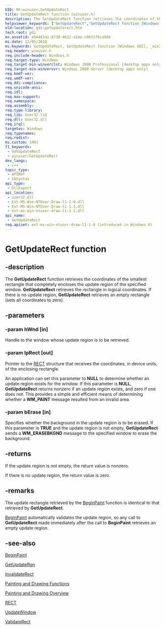 ```yaml
---
UID: NF:winuser.GetUpdateRect
title: GetUpdateRect function (winuser.h)
description: The GetUpdateRect function retrieves the coordinates of the smallest rectangle that completely encloses the update region of the specified window.
helpviewer_keywords: ["GetUpdateRect","GetUpdateRect function [Windows GDI]","_win32_GetUpdateRect","gdi.getupdaterect","winuser/GetUpdateRect"]
old-location: gdi\getupdaterect.htm
tech.root: gdi
ms.assetid: e54483a1-8738-4b22-a24e-c0b31f6ca9d6
ms.date: 12/05/2018
ms.keywords: GetUpdateRect, GetUpdateRect function [Windows GDI], _win32_GetUpdateRect, gdi.getupdaterect, winuser/GetUpdateRect
req.header: winuser.h
req.include-header: Windows.h
req.target-type: Windows
req.target-min-winverclnt: Windows 2000 Professional [desktop apps only]
req.target-min-winversvr: Windows 2000 Server [desktop apps only]
req.kmdf-ver: 
req.umdf-ver: 
req.ddi-compliance: 
req.unicode-ansi: 
req.idl: 
req.max-support: 
req.namespace: 
req.assembly: 
req.type-library: 
req.lib: User32.lib
req.dll: User32.dll
req.irql: 
targetos: Windows
req.typenames: 
req.redist: 
ms.custom: 19H1
f1_keywords:
 - GetUpdateRect
 - winuser/GetUpdateRect
dev_langs:
 - c++
topic_type:
 - APIRef
 - kbSyntax
api_type:
 - DllExport
api_location:
 - user32.dll
 - Ext-MS-Win-NTUser-Draw-l1-1-0.dll
 - Ext-MS-Win-NTUser-Draw-l1-1-1.dll
 - ext-ms-win-ntuser-draw-l1-1-2.dll
api_name:
 - GetUpdateRect
req.apiset: ext-ms-win-ntuser-draw-l1-1-0 (introduced in Windows 8)
---
```


# GetUpdateRect function


## -description

The <b>GetUpdateRect</b> function retrieves the coordinates of the smallest rectangle that completely encloses the update region of the specified window. <b>GetUpdateRect</b> retrieves the rectangle in logical coordinates. If there is no update region, <b>GetUpdateRect</b> retrieves an empty rectangle (sets all coordinates to zero).

## -parameters

### -param hWnd [in]

Handle to the window whose update region is to be retrieved.

### -param lpRect [out]

Pointer to the <a href="/windows/desktop/api/windef/ns-windef-rect">RECT</a> structure that receives the coordinates, in device units, of the enclosing rectangle.

An application can set this parameter to <b>NULL</b> to determine whether an update region exists for the window. If this parameter is <b>NULL</b>, <b>GetUpdateRect</b> returns nonzero if an update region exists, and zero if one does not. This provides a simple and efficient means of determining whether a <b>WM_PAINT</b> message resulted from an invalid area.

### -param bErase [in]

Specifies whether the background in the update region is to be erased. If this parameter is <b>TRUE</b> and the update region is not empty, <b>GetUpdateRect</b> sends a <b>WM_ERASEBKGND</b> message to the specified window to erase the background.

## -returns

If the update region is not empty, the return value is nonzero.

If there is no update region, the return value is zero.

## -remarks

The update rectangle retrieved by the <a href="/windows/desktop/api/winuser/nf-winuser-beginpaint">BeginPaint</a> function is identical to that retrieved by <b>GetUpdateRect</b>.


<a href="/windows/desktop/api/winuser/nf-winuser-beginpaint">BeginPaint</a> automatically validates the update region, so any call to <b>GetUpdateRect</b> made immediately after the call to <b>BeginPaint</b> retrieves an empty update region.

## -see-also

<a href="/windows/desktop/api/winuser/nf-winuser-beginpaint">BeginPaint</a>



<a href="/windows/desktop/api/winuser/nf-winuser-getupdatergn">GetUpdateRgn</a>



<a href="/windows/desktop/api/winuser/nf-winuser-invalidaterect">InvalidateRect</a>



<a href="/windows/desktop/gdi/painting-and-drawing-functions">Painting and Drawing Functions</a>



<a href="/windows/desktop/gdi/painting-and-drawing">Painting and Drawing Overview</a>



<a href="/windows/desktop/api/windef/ns-windef-rect">RECT</a>



<a href="/windows/desktop/api/winuser/nf-winuser-updatewindow">UpdateWindow</a>



<a href="/windows/desktop/api/winuser/nf-winuser-validaterect">ValidateRect</a>

